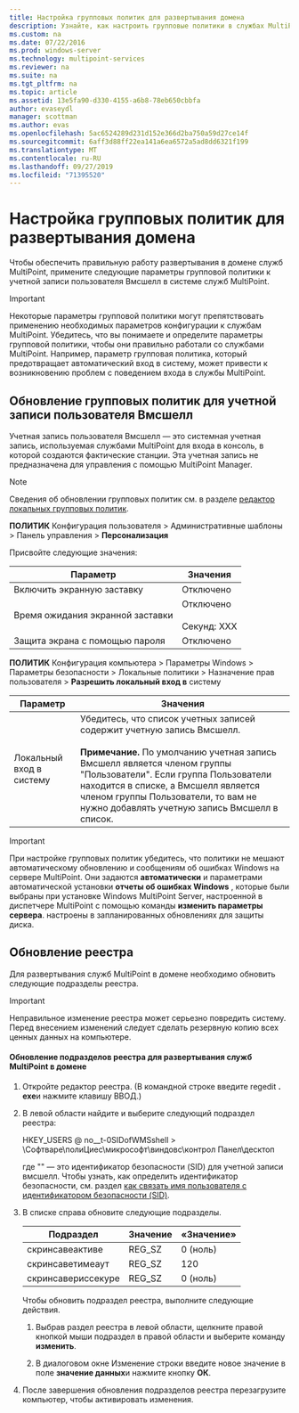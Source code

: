 ```yaml
---
title: Настройка групповых политик для развертывания домена
description: Узнайте, как настроить групповые политики в службах MultiPoint.
ms.custom: na
ms.date: 07/22/2016
ms.prod: windows-server
ms.technology: multipoint-services
ms.reviewer: na
ms.suite: na
ms.tgt_pltfrm: na
ms.topic: article
ms.assetid: 13e5fa90-d330-4155-a6b8-78eb650cbbfa
author: evaseydl
manager: scottman
ms.author: evas
ms.openlocfilehash: 5ac6524289d231d152e366d2ba750a59d27ce14f
ms.sourcegitcommit: 6aff3d88ff22ea141a6ea6572a5ad8dd6321f199
ms.translationtype: MT
ms.contentlocale: ru-RU
ms.lasthandoff: 09/27/2019
ms.locfileid: "71395520"
---
```

# <a name="configure-group-policies-for-a-domain-deployment"></a>Настройка групповых политик для развертывания домена
Чтобы обеспечить правильную работу развертывания в домене служб MultiPoint, примените следующие параметры групповой политики к учетной записи пользователя Вмсшелл в системе служб MultiPoint.  
  
> [!IMPORTANT]  
> Некоторые параметры групповой политики могут препятствовать применению необходимых параметров конфигурации к службам MultiPoint. Убедитесь, что вы понимаете и определите параметры групповой политики, чтобы они правильно работали со службами MultiPoint. Например, параметр групповая политика, который предотвращает автоматический вход в систему, может привести к возникновению проблем с поведением входа в службы MultiPoint.  
  
## <a name="update-group-policies-for-the-wmsshell-user-account"></a>Обновление групповых политик для учетной записи пользователя Вмсшелл 
Учетная запись пользователя Вмсшелл — это системная учетная запись, используемая службами MultiPoint для входа в консоль, в которой создаются фактические станции. Эта учетная запись не предназначена для управления с помощью MultiPoint Manager.
  
> [!NOTE]  
> Сведения об обновлении групповых политик см. в разделе [редактор локальных групповых политик](https://technet.microsoft.com/library/dn265982.aspx).  
  
**ПОЛИТИК** Конфигурация пользователя > Административные шаблоны > Панель управления > **Персонализация**  
  
Присвойте следующие значения:  
  
|Параметр|Значения|  
|-----------|----------|  
|Включить экранную заставку|Отключено|  
|Время ожидания экранной заставки|Отключено<br /><br />Секунд: XXX|  
|Защита экрана с помощью пароля|Отключено|  
  
**ПОЛИТИК** Конфигурация компьютера > Параметры Windows > Параметры безопасности > Локальные политики > Назначение прав пользователя > **Разрешить локальный вход в** систему  
  
|Параметр|Значения|  
|-----------|----------|  
|Локальный вход в систему|Убедитесь, что список учетных записей содержит учетную запись Вмсшелл.<br /><br />**Примечание.** По умолчанию учетная запись Вмсшелл является членом группы "Пользователи". Если группа Пользователи находится в списке, а Вмсшелл является членом группы Пользователи, то вам не нужно добавлять учетную запись Вмсшелл в список.|  
  
> [!IMPORTANT]  
> При настройке групповых политик убедитесь, что политики не мешают автоматическому обновлению и сообщениям об ошибках Windows на сервере MultiPoint. Они задаются **автоматически** и параметрами автоматической установки **отчеты об ошибках Windows** , которые были выбраны при установке Windows MultiPoint Server, настроенной в диспетчере MultiPoint с помощью команды **изменить параметры сервера**. настроены в запланированных обновлениях для защиты диска.  
  
## <a name="update-the-registry"></a>Обновление реестра  
Для развертывания служб MultiPoint в домене необходимо обновить следующие подразделы реестра.  
  
> [!IMPORTANT]  
> Неправильное изменение реестра может серьезно повредить систему. Перед внесением изменений следует сделать резервную копию всех ценных данных на компьютере.  
  
#### <a name="to-update-registry-subkeys-for-a-domain-deployment-of-multipoint-services"></a>Обновление подразделов реестра для развертывания служб MultiPoint в домене  
  
1.  Откройте редактор реестра. (В командной строке введите regedit **. exe**и нажмите клавишу ВВОД.)  
  
2.  В левой области найдите и выберите следующий подраздел реестра:  
  
    HKEY_USERS @ no__t-0SIDofWMSshell > \Софтваре\полиЦиес\микрософт\виндовс\контрол Панел\десктоп  
  
    где "<SIDofWMSshell>" — это идентификатор безопасности (SID) для учетной записи вмсшелл. Чтобы узнать, как определить идентификатор безопасности, см. раздел [как связать имя пользователя с идентификатором безопасности (SID)](https://support.microsoft.com/kb/154599).  
  
3.  В списке справа обновите следующие подразделы.  
  
    |Подраздел|Значение|«Значение»|  
    |----------|--------------|--------------|  
    |скринсавеактиве|REG_SZ|0 (ноль)|  
    |скринсаветимеаут|REG_SZ|120|  
    |скринсавериссекуре|REG_SZ|0 (ноль)|  
  
    Чтобы обновить подраздел реестра, выполните следующие действия.  
  
    1.  Выбрав раздел реестра в левой области, щелкните правой кнопкой мыши подраздел в правой области и выберите команду **изменить**.  
  
    2.  В диалоговом окне Изменение строки введите новое значение в поле **значение данных**и нажмите кнопку **ОК**.  
  
4.  После завершения обновления подразделов реестра перезагрузите компьютер, чтобы активировать изменения. 
